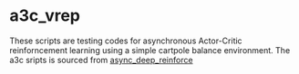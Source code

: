 # a3c_vrep

These scripts are testing codes for asynchronous Actor-Critic reinforncement learning using a simple cartpole balance environment.
The a3c sripts is sourced from [async_deep_reinforce](https://github.com/miyosuda/async_deep_reinforce.git)
